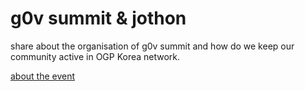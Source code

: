 
g0v summit & jothon
===

share about the organisation of g0v summit and how do we keep our community active in OGP Korea network.

[about the event](https://hackmd.io/OkKtw4ygTue3Flr9b83FYg?view)
